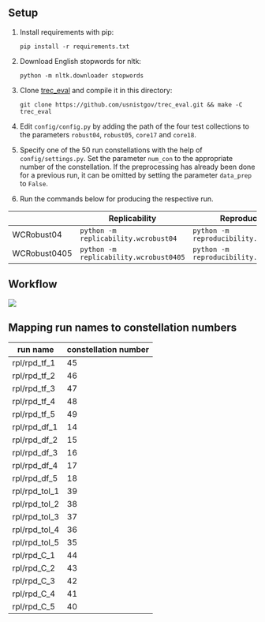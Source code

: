 ## Setup 
1. Install requirements with pip: 
   ```
   pip install -r requirements.txt
   ```
2. Download English stopwords for nltk:
   ```
   python -m nltk.downloader stopwords
   ```   
3. Clone [trec_eval](https://github.com/usnistgov/trec_eval) and compile it in this directory:
    ```
    git clone https://github.com/usnistgov/trec_eval.git && make -C trec_eval
    ```
4. Edit `config/config.py` by adding the path of the four test collections to the parameters `robust04`, `robust05`, `core17` and `core18`.

5. Specify one of the 50 run constellations with the help of `config/settings.py`. Set the parameter `num_con` to the appropriate number of the constellation. If the preprocessing has already been done for a previous run, it can be omitted by setting the parameter `data_prep` to `False`. 

6. Run the commands below for producing the respective run.
  
  | | Replicability | Reproducibility |
  |---|---|---|
  | WCRobust04 | `python -m replicability.wcrobust04` | `python -m reproducibility.wcrobust04` | 
  | WCRobust0405 | `python -m replicability.wcrobust0405` | `python -m reproducibility.wcrobust0405` |

## Workflow 

[![](https://mermaid.ink/img/eyJjb2RlIjoiZ3JhcGggVERcbiAgQVtDb3JlMTcvMThdIC0tPnxwcmVwcm9jZXNzfCBCW05vcm1hbGl6ZWQgdGV4dCA8YnI-Q29yZTE3LzE4XVxuICBaW1JvYnVzdDA0LzA1XSAtLT58cHJlcHJvY2Vzc3wgWVtOb3JtYWxpemVkIHRleHQgPGJyPlJvYnVzdDA0LzA1XVxuICBKW3FyZWwgPGJyPlJvYnVzdDA0LzA1XSAtLT58bGFiZWx8IEtcbiAgQiAtLT4gR1xuICBZIC0tPiBDXG4gIFkgLS0-IEdcbiAgQiAtLT4gQ1tVbmlvbiBjb3JwdXNdXG4gIEMgLS0-IEdbVGZpZGZWZWN0b3JpemVyXVxuICBHIC0tPiBIW3RmaWRmLWZlYXR1cmVzIDxicj5Db3JlMTcvMThdXG4gIEcgLS0-IElbdGZpZGYtZmVhdHVyZXMgPGJyPlJvYnVzdDA0LzA1XVxuICBJIC0tPnx0cmFpbnwgS1tMb2dpc3RpYyByZWdyZXNzaW9uXVxuICBLIC0tPnxzY29yZXwgSFxuICBIIC0tPiBNW1JhbmtpbmddXG4gIE0gLS0-IFAoRXZhbHVhdGlvbilcbiAgTltxcmVsIDxicj5Db3JlMTcvMThdIC0tPiBQXG4gIE9bdHJlY19ldmFsXSAtLT4gUFxuXG5cblxuXHRcdCIsIm1lcm1haWQiOnsidGhlbWUiOiJkZWZhdWx0In0sInVwZGF0ZUVkaXRvciI6ZmFsc2V9)](https://mermaid-js.github.io/mermaid-live-editor/#/edit/eyJjb2RlIjoiZ3JhcGggVERcbiAgQVtDb3JlMTcvMThdIC0tPnxwcmVwcm9jZXNzfCBCW05vcm1hbGl6ZWQgdGV4dCA8YnI-Q29yZTE3LzE4XVxuICBaW1JvYnVzdDA0LzA1XSAtLT58cHJlcHJvY2Vzc3wgWVtOb3JtYWxpemVkIHRleHQgPGJyPlJvYnVzdDA0LzA1XVxuICBKW3FyZWwgPGJyPlJvYnVzdDA0LzA1XSAtLT58bGFiZWx8IEtcbiAgQiAtLT4gR1xuICBZIC0tPiBDXG4gIFkgLS0-IEdcbiAgQiAtLT4gQ1tVbmlvbiBjb3JwdXNdXG4gIEMgLS0-IEdbVGZpZGZWZWN0b3JpemVyXVxuICBHIC0tPiBIW3RmaWRmLWZlYXR1cmVzIDxicj5Db3JlMTcvMThdXG4gIEcgLS0-IElbdGZpZGYtZmVhdHVyZXMgPGJyPlJvYnVzdDA0LzA1XVxuICBJIC0tPnx0cmFpbnwgS1tMb2dpc3RpYyByZWdyZXNzaW9uXVxuICBLIC0tPnxzY29yZXwgSFxuICBIIC0tPiBNW1JhbmtpbmddXG4gIE0gLS0-IFAoRXZhbHVhdGlvbilcbiAgTltxcmVsIDxicj5Db3JlMTcvMThdIC0tPiBQXG4gIE9bdHJlY19ldmFsXSAtLT4gUFxuXG5cblxuXHRcdCIsIm1lcm1haWQiOnsidGhlbWUiOiJkZWZhdWx0In0sInVwZGF0ZUVkaXRvciI6ZmFsc2V9)

## Mapping run names to constellation numbers 

| run name | constellation number |
| --- | --- |
| rpl/rpd_tf_1 | 45 |
| rpl/rpd_tf_2 | 46 |
| rpl/rpd_tf_3 | 47 |
| rpl/rpd_tf_4 | 48 |
| rpl/rpd_tf_5 | 49 |
| rpl/rpd_df_1 | 14 |
| rpl/rpd_df_2 | 15 |
| rpl/rpd_df_3 | 16 |
| rpl/rpd_df_4 | 17 |
| rpl/rpd_df_5 | 18 |
| rpl/rpd_tol_1 | 39 |
| rpl/rpd_tol_2 | 38 |
| rpl/rpd_tol_3 | 37 |
| rpl/rpd_tol_4 | 36 |
| rpl/rpd_tol_5 | 35 |
| rpl/rpd_C_1 | 44 |
| rpl/rpd_C_2 | 43 |
| rpl/rpd_C_3 | 42 |
| rpl/rpd_C_4 | 41 |
| rpl/rpd_C_5 | 40 |
